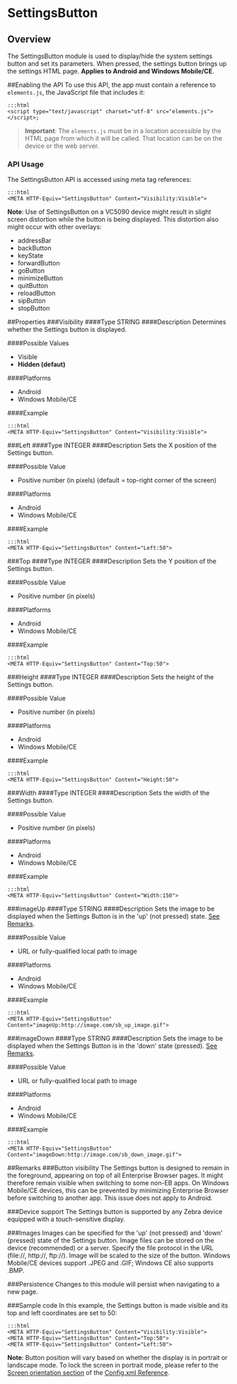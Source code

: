 
# SettingsButton
## Overview
The SettingsButton module is used to display/hide the system settings button and set its parameters. When pressed, the settings button brings up the settings HTML page. **Applies to Android and Windows Mobile/CE**.

##Enabling the API
To use this API, the app must contain a reference to `elements.js`, the JavaScript file that includes it: 

	:::html
    <script type="text/javascript" charset="utf-8" src="elements.js"></script>;

> **Important**: The `elements.js` must be in a location accessible by the HTML page from which it will be called. That location can be on the device or the web server.

### API Usage
The SettingsButton API is accessed using meta tag references: 

	:::html
	<META HTTP-Equiv="SettingsButton" Content="Visibility:Visible">

**Note**: Use of SettingsButton on a VC5090 device might result in slight screen distortion while the button is being displayed. This distortion also might occur with other overlays:

* addressBar
* backButton
* keyState 
* forwardButton
* goButton
* minimizeButton
* quitButton
* reloadButton
* sipButton
* stopButton

##Properties
###Visibility
####Type
<span class='text-info'>STRING</span> 
####Description
Determines whether the Settings button is displayed.

####Possible Values
* Visible
* **Hidden (defaut)**

####Platforms
* Android
* Windows Mobile/CE

####Example

	:::html
	<META HTTP-Equiv="SettingsButton" Content="Visibility:Visible">


###Left
####Type
<span class='text-info'>INTEGER</span> 
####Description
Sets the X position of the Settings button.

####Possible Value
* Positive number (in pixels) (default = top-right corner of the screen)

####Platforms

* Android
* Windows Mobile/CE

####Example

	:::html
	<META HTTP-Equiv="SettingsButton" Content="Left:50">

###Top
####Type
<span class='text-info'>INTEGER</span> 
####Description
Sets the Y position of the Settings button.

####Possible Value
* Positive number (in pixels)

####Platforms
* Android
* Windows Mobile/CE

####Example

	:::html
	<META HTTP-Equiv="SettingsButton" Content="Top:50">

###Height
####Type
<span class='text-info'>INTEGER</span> 
####Description
Sets the height of the Settings button.

####Possible Value
* Positive number (in pixels)

####Platforms
* Android
* Windows Mobile/CE

####Example

	:::html
	<META HTTP-Equiv="SettingsButton" Content="Height:50">

###Width
####Type
<span class='text-info'>INTEGER</span> 
####Description
Sets the width of the Settings button.

####Possible Value
* Positive number (in pixels)

####Platforms
* Android
* Windows Mobile/CE

####Example

	:::html
	<META HTTP-Equiv="SettingsButton" Content="Width:150">


###imageUp
####Type
<span class='text-info'>STRING</span> 
####Description
Sets the image to be displayed when the Settings Button is in the 'up' (not pressed) state. [See Remarks](../api/settingsButton?Remarks).

####Possible Value
* URL or fully-qualified local path to image

####Platforms
* Android
* Windows Mobile/CE

####Example

	:::html
	<META HTTP-Equiv="SettingsButton" Content="imageUp:http://image.com/sb_up_image.gif">

###imageDown
####Type
<span class='text-info'>STRING</span> 
####Description
Sets the image to be displayed when the Settings Button is in the 'down' state (pressed). [See Remarks](../api/settingsButton?Remarks).

####Possible Value
* URL or fully-qualified local path to image

####Platforms
* Android
* Windows Mobile/CE

####Example

	:::html
	<META HTTP-Equiv="SettingsButton" Content="imageDown:http://image.com/sb_down_image.gif">

##Remarks
###Button visibility
The Settings button is designed to remain in the foreground, appearing on top of all Enterprise Browser pages. It might therefore remain visible when switching to some non-EB apps. On Windows Mobile/CE devices, this can be prevented by minimizing Enterprise Browser before switching to another app. This issue does not apply to Android. 

###Device support
The Settings button is supported by any Zebra device equipped with a touch-sensitive display. 

###Images
Images can be specified for the 'up' (not pressed) and 'down' (pressed) state of the Settings button. Image files can be stored on the device (recommended) or a server. Specify the file protocol in the URL (file://, http://, ftp://). Image will be scaled to the size of the button. Windows Mobile/CE devices support .JPEG and .GIF; Windows CE also supports .BMP.

###Persistence
Changes to this module will persist when navigating to a new page.

###Sample code
In this example, the Settings button is made visible and its top and left coordinates are set to 50:

	:::html
	<META HTTP-Equiv="SettingsButton" Content="Visibility:Visible">
	<META HTTP-Equiv="SettingsButton" Content="Top:50">
	<META HTTP-Equiv="SettingsButton" Content="Left:50">

**Note**: Button position will vary based on whether the display is in portrait or landscape mode. To lock the screen in portrait mode, please refer to the [Screen orientation section](../guide/configreference?AutoRotate) of the [Config.xml Reference](../guide/configreference).   